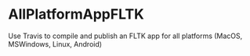 # AllPlatformAppFLTK
Use Travis to compile and publish an FLTK app for all platforms (MacOS, MSWindows, Linux, Android)
